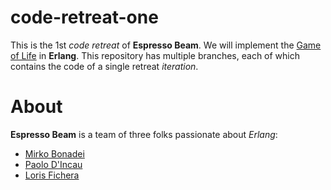 code-retreat-one
================

This is the 1st *code retreat* of **Espresso Beam**.
We will implement the 
[Game of Life](http://en.wikipedia.org/wiki/Conway's_Game_of_Life) 
in **Erlang**. 
This repository has multiple branches, each of which 
contains the code of a single retreat *iteration*.

About
=====
**Espresso Beam** is a team of three folks passionate about *Erlang*:

* [Mirko Bonadei](https://github.com/MirkoBonadei)    
* [Paolo D'Incau](https://github.com/pdincau)    
* [Loris Fichera](https://github.com/kid-a)    